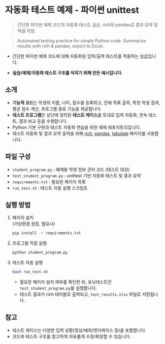 # 자동화 테스트 예제 - 파이썬 unittest

> 간단한 파이썬 예제 코드의 자동화 테스트 실습. rich와 pandas로 결과 요약 및 엑셀 저장.

> Automated testing practice for simple Python code. Summarize results with rich & pandas, export to Excel.

- 간단한 파이썬 예제 코드에 대해 자동화된 입력/출력 테스트를 적용하는 실습입니다.

- **실습/예제/자동화 테스트 구조를 익히기 위해 만든 예시입니다.**

## 소개

- **기능적 코드**는 학생의 이름, 나이, 점수를 등록하고, 전체 목록 출력, 특정 학생 검색, 평균 점수 계산, 프로그램 종료 기능을 제공합니다.
- **테스트 프로그램**은 상단에 정의된 **테스트 케이스**를 토대로 입력 자동화, 연속 테스트, 결과 비교 등을 수행합니다. 
- Python 기본 구현과 테스트 자동화 연습을 위한 예제 레포지토리입니다.
- 테스트 자동화 및 결과 요약 출력을 위해 [rich](https://github.com/Textualize/rich), [pandas](https://pandas.pydata.org/), [tabulate](https://pypi.org/project/tabulate/) 패키지를 사용합니다.

## 파일 구성

- `student_program.py` : 예제용 학생 정보 관리 코드 (테스트 대상)
- `test_student_program.py` : unittest 기반 자동화 테스트 및 결과 요약
- `requirements.txt` : 필요한 패키지 목록
- `run_test.sh` : 테스트 자동 실행 스크립트

## 실행 방법

1. 패키지 설치  
   (가상환경 권장, 필요시)
   ```sh
   pip install -r requirements.txt
   ```

2. 프로그램 직접 실행  
   ```sh
   python student_program.py
   ```

3. 테스트 자동 실행  
   ```sh
   bash run_test.sh
   ```
   - 필요한 패키지 설치 여부를 확인한 뒤, 유닛테스트인 `test_student_program.py`를 실행합니다.
   - 테스트 결과가 rich 테이블로 출력되고, `test_results.xlsx` 파일로 저장됩니다.

## 참고

- 테스트 케이스는 다양한 입력 상황(정상/예외/엣지케이스 등)을 포함합니다.
- 코드와 테스트 구조를 참고하여 자유롭게 수정/확장할 수 있습니다.